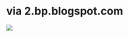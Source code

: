 <!--
id: 538661859
link: http://tumblr.atmos.org/post/538661859/via-2-bp-blogspot-com
slug: via-2-bp-blogspot-com
date: Wed Apr 21 2010 10:45:29 GMT-0700 (PDT)
publish: 2010-04-021
tags: 
title: via 2.bp.blogspot.com
-->


via 2.bp.blogspot.com
=====================

![](http://www.tumblr.com/photo/1280/atmos/538661859/1/tumblr_l18mntrcMx1qz4sng)

